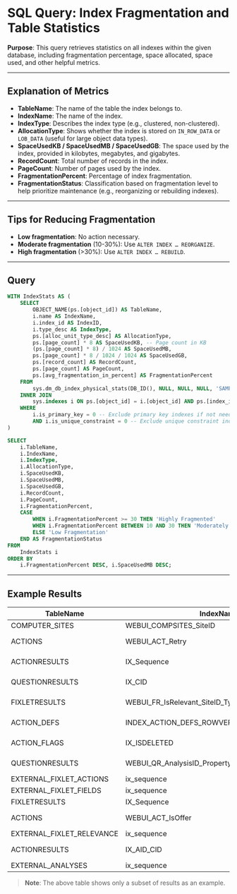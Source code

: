 # SQL Query: Index Fragmentation and Table Statistics

**Purpose**: This query retrieves statistics on all indexes within the given database, including fragmentation percentage, space allocated, space used, and other helpful metrics.

---

## Explanation of Metrics

- **TableName**: The name of the table the index belongs to.
- **IndexName**: The name of the index.
- **IndexType**: Describes the index type (e.g., clustered, non-clustered).
- **AllocationType**: Shows whether the index is stored on `IN_ROW_DATA` or `LOB_DATA` (useful for large object data types).
- **SpaceUsedKB / SpaceUsedMB / SpaceUsedGB**: The space used by the index, provided in kilobytes, megabytes, and gigabytes.
- **RecordCount**: Total number of records in the index.
- **PageCount**: Number of pages used by the index.
- **FragmentationPercent**: Percentage of index fragmentation.
- **FragmentationStatus**: Classification based on fragmentation level to help prioritize maintenance (e.g., reorganizing or rebuilding indexes).

---

## Tips for Reducing Fragmentation

- **Low fragmentation**: No action necessary.
- **Moderate fragmentation** (10-30%): Use `ALTER INDEX … REORGANIZE`.
- **High fragmentation** (>30%): Use `ALTER INDEX … REBUILD`.

---

## Query

```sql
WITH IndexStats AS (
    SELECT
        OBJECT_NAME(ps.[object_id]) AS TableName,
        i.name AS IndexName,
        i.index_id AS IndexID,
        i.type_desc AS IndexType,
        ps.[alloc_unit_type_desc] AS AllocationType,
        ps.[page_count] * 8 AS SpaceUsedKB, -- Page count in KB
        (ps.[page_count] * 8) / 1024 AS SpaceUsedMB,
        ps.[page_count] * 8 / 1024 / 1024 AS SpaceUsedGB,
        ps.[record_count] AS RecordCount,
        ps.[page_count] AS PageCount,
        ps.[avg_fragmentation_in_percent] AS FragmentationPercent
    FROM 
        sys.dm_db_index_physical_stats(DB_ID(), NULL, NULL, NULL, 'SAMPLED') ps
    INNER JOIN 
        sys.indexes i ON ps.[object_id] = i.[object_id] AND ps.[index_id] = i.[index_id]
    WHERE 
        i.is_primary_key = 0 -- Exclude primary key indexes if not needed
        AND i.is_unique_constraint = 0 -- Exclude unique constraint indexes if not needed
)

SELECT 
    i.TableName,
    i.IndexName,
    i.IndexType,
    i.AllocationType,
    i.SpaceUsedKB,
    i.SpaceUsedMB,
    i.SpaceUsedGB,
    i.RecordCount,
    i.PageCount,
    i.FragmentationPercent,
    CASE 
        WHEN i.FragmentationPercent >= 30 THEN 'Highly Fragmented'
        WHEN i.FragmentationPercent BETWEEN 10 AND 30 THEN 'Moderately Fragmented'
        ELSE 'Low Fragmentation'
    END AS FragmentationStatus
FROM 
    IndexStats i
ORDER BY 
    i.FragmentationPercent DESC, i.SpaceUsedMB DESC;
```

---

## Example Results

| TableName         | IndexName                                      | IndexType      | AllocationType | SpaceUsedKB | SpaceUsedMB | SpaceUsedGB | RecordCount | PageCount | FragmentationPercent | FragmentationStatus    |
|-------------------|----------------------------------------------- |----------------|----------------|-------------|-------------|-------------|-------------|-----------|----------------------|------------------------|
| COMPUTER_SITES    | WEBUI_COMPSITES_SiteID                         | NONCLUSTERED   | IN_ROW_DATA    | 32          | 0           | 0           | 586         | 4         | 75                   | Highly Fragmented      |
| ACTIONS           | WEBUI_ACT_Retry                                | NONCLUSTERED   | IN_ROW_DATA    | 88          | 0           | 0           | 5833        | 11        | 27.27                | Moderately Fragmented  |
| ACTIONRESULTS     | IX_Sequence                                    | CLUSTERED      | IN_ROW_DATA    | 712         | 0           | 0           | 3781        | 89        | 24.72                | Moderately Fragmented  |
| QUESTIONRESULTS   | IX_CID                                         | NONCLUSTERED   | IN_ROW_DATA    | 168         | 0           | 0           | 4492        | 21        | 23.81                | Moderately Fragmented  |
| FIXLETRESULTS     | WEBUI_FR_IsRelevant_SiteID_Type                | NONCLUSTERED   | IN_ROW_DATA    | 608         | 0           | 0           | 24315       | 76        | 23.68                | Moderately Fragmented  |
| ACTION_DEFS       | INDEX_ACTION_DEFS_ROWVERSION                   | NONCLUSTERED   | IN_ROW_DATA    | 352         | 0           | 0           | 8955        | 44        | 22.73                | Moderately Fragmented  |
| ACTION_FLAGS      | IX_ISDELETED                                   | NONCLUSTERED   | IN_ROW_DATA    | 112         | 0           | 0           | 5833        | 14        | 21.43                | Moderately Fragmented  |
| QUESTIONRESULTS   | WEBUI_QR_AnalysisID_PropertyID_IsFailure_WebuiSiteID | NONCLUSTERED   | IN_ROW_DATA    | 168         | 0           | 0           | 4492        | 21        | 19.05                | Moderately Fragmented  |
| EXTERNAL_FIXLET_ACTIONS | ix_sequence                             | NONCLUSTERED   | IN_ROW_DATA    | 41120       | 40          | 0           | 755736      | 5140      | 3.39                 | Low Fragmentation      |
| EXTERNAL_FIXLET_FIELDS  | ix_sequence                             | NONCLUSTERED   | IN_ROW_DATA    | 149128      | 145         | 0           | 1726400     | 18641     | 4.35                 | Low Fragmentation      |
| FIXLETRESULTS     | IX_Sequence                                    | NONCLUSTERED   | IN_ROW_DATA    | 968         | 0           | 0           | 24315       | 121       | 4.96                 | Low Fragmentation      |
| ACTIONS           | WEBUI_ACT_IsOffer                              | NONCLUSTERED   | IN_ROW_DATA    | 72          | 0           | 0           | 5833        | 9         | 11.11                | Moderately Fragmented  |
| EXTERNAL_FIXLET_RELEVANCE | ix_sequence                           | NONCLUSTERED   | IN_ROW_DATA    | 59368       | 57          | 0           | 1434126     | 7421      | 2.13                 | Low Fragmentation      |
| ACTIONRESULTS     | IX_AID_CID                                     | NONCLUSTERED   | IN_ROW_DATA    | 136         | 0           | 0           | 3781        | 17        | 11.76                | Moderately Fragmented  |
| EXTERNAL_ANALYSES | ix_sequence                                    | NONCLUSTERED   | IN_ROW_DATA    | 816         | 0           | 0           | 22449       | 102       | 1.96                 | Low Fragmentation      |

> **Note**: The above table shows only a subset of results as an example.

